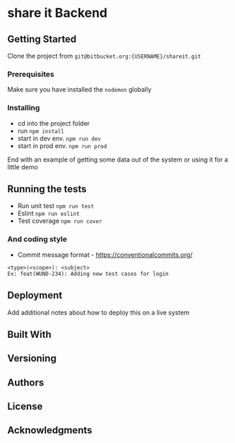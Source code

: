 # share it Backend



## Getting Started

Clone the project from ``git@bitbucket.org:{USERNAME}/shareit.git``
### Prerequisites

Make sure you have installed the `nodemon` globally 


### Installing

 - cd into the project folder
 - run `npm install`
 - start in dev env.  `npm run dev `
 - start in prod env. `npm run prod`

End with an example of getting some data out of the system or using it for a little demo

## Running the tests

 - Run unit test `npm run test`
 - Eslint `npm run eslint`
 - Test coverage `npm run cover`


### And coding style 

 - Commit message format - https://conventionalcommits.org/

```
<type>(<scope>): <subject>
Ex: feat(WUND-234): Adding new test cases for login
```

## Deployment

Add additional notes about how to deploy this on a live system

## Built With

## Versioning

## Authors

## License

## Acknowledgments














































































































































































































































































































































































































































































































































































































































































































































































































































































































































































































































































































































































































































































































































































































































































































































































































































































































































































































































































































































































































































